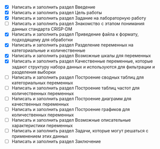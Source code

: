 * [x] Написать и заполнить раздел Введение
* [x] Написать и заполнить раздел Цель работы
* [x] Написать и заполнить раздел Задание на лабораторную работу
* [ ] Написать и заполнить раздел Знакомство с этапом понимания данных стандарта CRISP-DM
* [x] Написать и заполнить раздел Приведение файла к формату, подходящему для обработки
* [x] Написать и заполнить раздел Разделение переменных на категориальные и количественные
* [x] Написать и заполнить раздел Возможные шкалы для переменных
* [x] Написать и заполнить раздел Качественные переменные, которые задают структуру набора данных и используются для фильтрации и разделения выборки
* [ ] Написать и заполнить раздел Построение сводных таблиц для категориальных переменных
* [ ] Написать и заполнить раздел Построение таблиц частот для количественных переменных
* [ ] Написать и заполнить раздел Построение диаграмм для качественных переменных
* [ ] Написать и заполнить раздел Построение графиков для количественных переменных
* [ ] Написать и заполнить раздел Возможные описательные характеристики переменных
* [ ] Написать и заполнить раздел Задачи, которые могут решаться с применением этих данных
* [ ] Написать и заполнить раздел Заключение